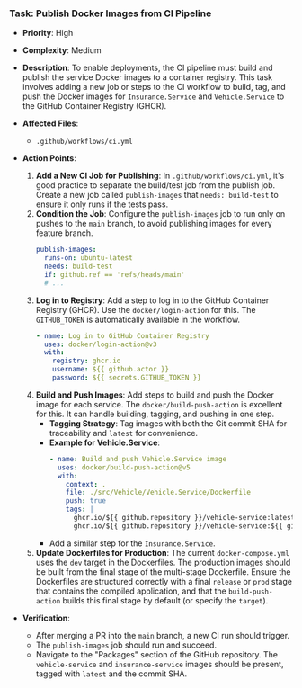 ### Task: Publish Docker Images from CI Pipeline

-   **Priority**: High
-   **Complexity**: Medium
-   **Description**: To enable deployments, the CI pipeline must build and publish the service Docker images to a container registry. This task involves adding a new job or steps to the CI workflow to build, tag, and push the Docker images for `Insurance.Service` and `Vehicle.Service` to the GitHub Container Registry (GHCR).
-   **Affected Files**:
    -   `.github/workflows/ci.yml`

-   **Action Points**:

    1.  **Add a New CI Job for Publishing**: In `.github/workflows/ci.yml`, it's good practice to separate the build/test job from the publish job. Create a new job called `publish-images` that `needs: build-test` to ensure it only runs if the tests pass.
    2.  **Condition the Job**: Configure the `publish-images` job to run only on pushes to the `main` branch, to avoid publishing images for every feature branch.
        ```yaml
        publish-images:
          runs-on: ubuntu-latest
          needs: build-test
          if: github.ref == 'refs/heads/main'
          # ...
        ```
    3.  **Log in to Registry**: Add a step to log in to the GitHub Container Registry (GHCR). Use the `docker/login-action` for this. The `GITHUB_TOKEN` is automatically available in the workflow.
        ```yaml
        - name: Log in to GitHub Container Registry
          uses: docker/login-action@v3
          with:
            registry: ghcr.io
            username: ${{ github.actor }}
            password: ${{ secrets.GITHUB_TOKEN }}
        ```
    4.  **Build and Push Images**: Add steps to build and push the Docker image for each service. The `docker/build-push-action` is excellent for this. It can handle building, tagging, and pushing in one step.
        -   **Tagging Strategy**: Tag images with both the Git commit SHA for traceability and `latest` for convenience.
        -   **Example for Vehicle.Service**:
            ```yaml
            - name: Build and push Vehicle.Service image
              uses: docker/build-push-action@v5
              with:
                context: .
                file: ./src/Vehicle/Vehicle.Service/Dockerfile
                push: true
                tags: |
                  ghcr.io/${{ github.repository }}/vehicle-service:latest
                  ghcr.io/${{ github.repository }}/vehicle-service:${{ github.sha }}
            ```
        -   Add a similar step for the `Insurance.Service`.
    5.  **Update Dockerfiles for Production**: The current `docker-compose.yml` uses the `dev` target in the Dockerfiles. The production images should be built from the final stage of the multi-stage Dockerfile. Ensure the Dockerfiles are structured correctly with a final `release` or `prod` stage that contains the compiled application, and that the `build-push-action` builds this final stage by default (or specify the `target`).

-   **Verification**:
    -   After merging a PR into the `main` branch, a new CI run should trigger.
    -   The `publish-images` job should run and succeed.
    -   Navigate to the "Packages" section of the GitHub repository. The `vehicle-service` and `insurance-service` images should be present, tagged with `latest` and the commit SHA.
